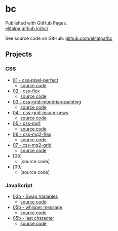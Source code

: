 # bc

Published with GitHub Pages.  
[elitalpa.github.io/bc/](https://elitalpa.github.io/bc/)

See source code on GitHub: [github.com/elitalpa/bc](https://github.com/elitalpa/bc)

## Projects

### CSS
- [01 - css-pixel-perfect](https://elitalpa.github.io/bc/projects/css-pixel-perfect/index.html)
    - [source code](https://github.com/elitalpa/bc/tree/main/projects/css-pixel-perfect)
- [02 - css-flex](https://elitalpa.github.io/bc/projects/css-flex/index.html)
    - [source code](https://github.com/elitalpa/bc/tree/main/projects/css-flex)
- [03 - css-grid-mondrian-painting](https://elitalpa.github.io/bc/projects/css-grid-mondrian-painting/index.html)
    - [source code](https://github.com/elitalpa/bc/tree/main/projects/css-grid-mondrian-painting)
- [04 - css-grid-ipsum-news](https://elitalpa.github.io/bc/projects/css-grid-ipsum-news/index.html)
    - [source code](https://github.com/elitalpa/bc/tree/main/projects/css-grid-ipsum-news)
- [05 - css-mq1](https://elitalpa.github.io/bc/projects/css-mq1/index.html)
    - [source code](https://github.com/elitalpa/bc/tree/main/projects/css-mq1)
- [06 - css-mq2-flex](https://elitalpa.github.io/bc/projects/css-mq2-flex/index.html)
    - [source code](https://github.com/elitalpa/bc/tree/main/projects/css-mq2-flex)
- [07 - css-mq2-grid](https://elitalpa.github.io/bc/projects/css-mq2-grid/index.html)
    - [source code](https://github.com/elitalpa/bc/tree/main/projects/css-mq2-grid)
- [08]
    - [source code]
- [09]
    - [source code]

### JavaScript

- [03b - Swap Variables](https://elitalpa.github.io/bc/projects/js-swap-variables/index.html)
    - [source code](https://github.com/elitalpa/bc/tree/main/projects/js-swap-variables/script.js)
- [05b - whisper message](https://elitalpa.github.io/bc/projects/js-whisper-message/index.html)
  - [source code](https://github.com/elitalpa/bc/tree/main/projects/js-whisper-message/script.js)
- [05b - last character](https://elitalpa.github.io/bc/projects/js-last-character/index.html)
  - [source code](https://github.com/elitalpa/bc/tree/main/projects/js-last-character/script.js)
